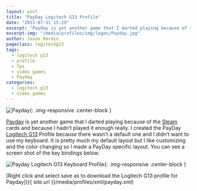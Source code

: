 ```yaml
---
layout: post
title: "PayDay Logitech G13 Profile"
date: "2013-07-31 15:29"
excerpt: "Payday is yet another game that I darted playing because of the Steam cards and because I hadn’t played it enough really. I created the PayDay Logitech G13 Profile because there wasn’t a default one and I didn’t want to use my keyboard."
excerpt-img: "/media/profiles/img/logos/Payday.jpg"
author: Jason Hardin
pageclass: logitechg13
tags:
  - logitech g13
  - profile
  - fps
  - video games
  - Payday
categories:
  - logitech_g13
  - video_games
---
```


![Payday]({{site.url}}/media/profiles/img/logos/Payday.jpg){: .img-responsive  .center-block }

[Payday](http://www.overkillsoftware.com/games/payday-the-heist/) is yet another game that I darted playing because of the [Steam](http://store.steampowered.com/) cards and because I hadn’t played it enough really. I created the PayDay [Logitech G13](http://gaming.logitech.com/en-us/product/g13-advanced-gameboard) Profile because there wasn’t a default one and I didn’t want to use my keyboard. It is pretty much my default layout but I like customizing and the color changing so I made a PayDay specific layout. You can see a screen shot of the key bindings below.

![Payday Logitech G13 Keyboard Profile]({{site.url}}/media/profiles/img/payday_keyboard_layout.png){: .img-responsive  .center-block }

[Right click and select save as to download the Logitech G13 profile for Payday]({{ site.url }}/media/profiles/xml/payday.xml)
